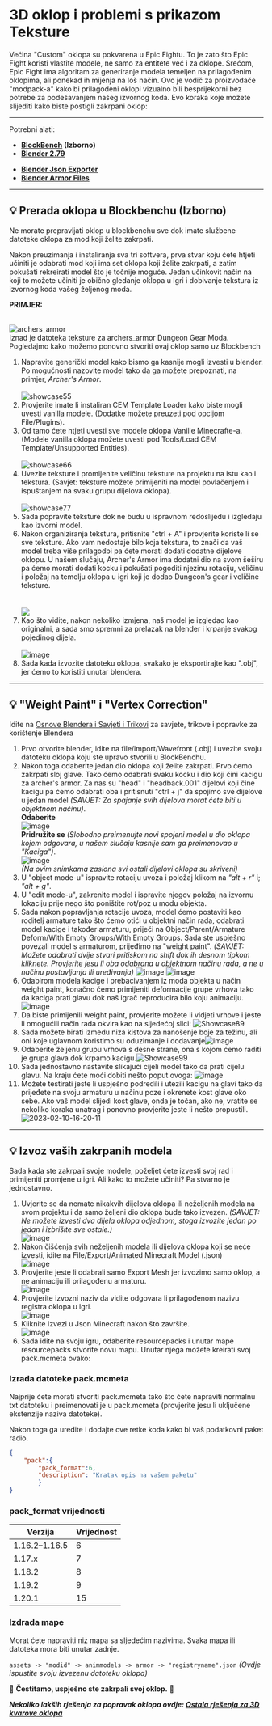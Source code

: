 # 3D oklop i problemi s prikazom Teksture

Većina "Custom" oklopa su pokvarena u Epic Fightu. To je zato što Epic Fight koristi vlastite modele, ne samo za entitete već i za oklope. Srećom, Epic Fight ima algoritam za generiranje modela temeljen na prilagođenim oklopima, ali ponekad ih mijenja na loš način. Ovo je vodič za proizvođače "modpack-a" kako bi prilagođeni oklopi vizualno bili besprijekorni bez potrebe za podešavanjem našeg izvornog koda. Evo koraka koje možete slijediti kako biste postigli zakrpani oklop:

***
Potrebni alati:<br>

* **[BlockBench](https://www.blockbench.net/) (Izborno)**<br>
* **[Blender 2.79](https://download.blender.org/release/Blender2.79/)**<br>
- **[Blender Json Exporter](https://github.com/Yesssssman/blender-json-exporter)**<br>
- **[Blender Armor Files](https://drive.google.com/file/d/15xYnpmkmlJaEnw3Y7bykpqmjx1Rr9Koh/view?usp=share_link)**<br>

***
## 💡 Prerada oklopa u Blockbenchu (Izborno)
Ne morate prepravljati oklop u blockbenchu sve dok imate službene datoteke oklopa za mod koji želite zakrpati.

Nakon preuzimanja i instaliranja sva tri softvera, prva stvar koju ćete htjeti učiniti je odabrati mod koji ima set oklopa koji želite zakrpati, a zatim pokušati rekreirati model što je točnije moguće. Jedan učinkovit način na koji to možete učiniti je obično gledanje oklopa u Igri i dobivanje tekstura iz izvornog koda vašeg željenog moda.

 **PRIMJER:**

<br>![archers_armor](https://user-images.githubusercontent.com/77132244/215155978-874a293e-71ea-4690-adf3-059e45a37ed8.png) <br>Iznad je datoteka teksture za archers_armor Dungeon Gear Moda. Pogledajmo kako možemo ponovno stvoriti ovaj oklop samo uz Blockbench<br>
1. Napravite generički model kako bismo ga kasnije mogli izvesti u blender. Po mogućnosti nazovite model tako da ga možete prepoznati, na primjer, *Archer's Armor*.<br>  
   ![showcase55](https://user-images.githubusercontent.com/77132244/215159597-aac5fdb1-45f1-4084-8f18-50baae9df6f0.jpg)<br>
2. Provjerite imate li instaliran CEM Template Loader kako biste mogli uvesti vanilla modele. (Dodatke možete preuzeti pod opcijom File/Plugins).<br>
3. Od tamo ćete htjeti uvesti sve modele oklopa Vanille Minecrafte-a. (Modele vanilla oklopa možete uvesti pod Tools/Load CEM Template/Unsupported Entities).<br>  
   ![showcase66](https://user-images.githubusercontent.com/77132244/215161290-8ecb58ec-55e3-4297-8f46-48551a0769d7.jpg)<br>
4. Uvezite teksture i promijenite veličinu teksture na projektu na istu kao i tekstura. (Savjet: teksture možete primijeniti na model povlačenjem i ispuštanjem na svaku grupu dijelova oklopa).<br>  
   ![showcase77](https://user-images.githubusercontent.com/77132244/215230534-6eb84ed6-1afb-4a44-bdf2-3ef98bfccdc6.jpg)<br>
5. Sada popravite teksture dok ne budu u ispravnom redoslijedu i izgledaju kao izvorni model.<br>
6. Nakon organiziranja tekstura, pritisnite "ctrl + A" i provjerite koriste li se sve teksture. Ako vam nedostaje bilo koja tekstura, to znači da vaš model treba više prilagodbi pa ćete morati dodati dodatne dijelove oklopu. U našem slučaju, Archer's Armor ima dodatni dio na svom šeširu pa ćemo morati dodati kocku i pokušati pogoditi njezinu rotaciju, veličinu i položaj na temelju oklopa u igri koji je dodao Dungeon's gear i veličine teksture.<br>  
   <br>  <a href="url"><img src="https://user-images.githubusercontent.com/77132244/215236925-8fcf459a-e972-4f2d-b43d-65667ce39e1e.jpg" align="center" ></a><br>
7. Kao što vidite, nakon nekoliko izmjena, naš model je izgledao kao originalni, a sada smo spremni za prelazak na blender i krpanje svakog pojedinog dijela.<br>  
   ![image](https://user-images.githubusercontent.com/77132244/215238157-3ddd8369-6f04-48f5-8d95-0623d833b3be.png)<br>
8. Sada kada izvozite datoteku oklopa, svakako je eksportirajte kao ".obj", jer ćemo to koristiti unutar blendera.<br>

***
## 💡 "Weight Paint" i "Vertex Correction"
Idite na [Osnove Blendera i Savjeti i Trikovi](Blender_page3) za savjete, trikove i popravke za korištenje Blendera

1. Prvo otvorite blender, idite na file/import/Wavefront (.obj) i uvezite svoju datoteku oklopa koju ste upravo stvorili u BlockBenchu.
2. Nakon toga odaberite jedan dio oklopa koji želite zakrpati. Prvo ćemo zakrpati sloj glave. Tako ćemo odabrati svaku kocku i dio koji čini kacigu za archer's armor. Za nas su "head" i "headback.001" dijelovi koji čine kacigu pa ćemo odabrati oba i pritisnuti "ctrl + j" da spojimo sve dijelove u jedan model _(SAVJET: Za spajanje svih dijelova morat ćete biti u objektnom načinu)_.  
   **Odaberite**  
   ![image](https://user-images.githubusercontent.com/77132244/215290753-d88f7ed2-a32b-43bc-9e33-a35c273d04b9.png)  
   **Pridružite se** _(Slobodno preimenujte novi spojeni model u dio oklopa kojem odgovara, u našem slučaju kasnije sam ga preimenovao u "Kaciga")_.  
   ![image](https://user-images.githubusercontent.com/77132244/215290768-f91985a4-31a5-4606-bd25-91b150ba0119.png)  
   _(Na ovim snimkama zaslona svi ostali dijelovi oklopa su skriveni)_
3. U "object mode-u" ispravite rotaciju uvoza i položaj klikom na _"alt + r"_ i; _"alt + g"_.
4. U "edit mode-u", zakrenite model i ispravite njegov položaj na izvornu lokaciju prije nego što poništite rot/poz u modu objekta.
5. Sada nakon popravljanja rotacije uvoza, model ćemo postaviti kao roditelj armature tako što ćemo otići u objektni način rada, odabrati model kacige i također armaturu, prijeći na Object/Parent/Armature Deform/With Empty Groups/With Empty Groups. Sada ste uspješno povezali model s armaturom, prijeđimo na "weight paint". _(SAVJET: Možete odabrati dvije stvari pritiskom na shift dok ih desnom tipkom kliknete. Provjerite jesu li oba odabrana u objektnom načinu rada, a ne u načinu postavljanja ili uređivanja)_ ![image](https://user-images.githubusercontent.com/77132244/218175943-dcde10ab-9f45-4fb3-a1ec-a2ec7f851483.png) ![image](https://user-images.githubusercontent.com/77132244/218176163-4972a8bf-a70d-4570-aafe-a0b9a0bbcb85.png)
6. Odabirom modela kacige i prebacivanjem iz moda objekta u način weight paint, konačno ćemo primijeniti deformacije grupe vrhova tako da kaciga prati glavu dok naš igrač reproducira bilo koju animaciju. ![image](https://user-images.githubusercontent.com/77132244/218176695-4cfafe68-7010-4450-a5f8-93e3dff1f3dd.png)
7. Da biste primijenili weight paint, provjerite možete li vidjeti vrhove i jeste li omogućili način rada okvira kao na sljedećoj slici: ![Showcase89](https://user-images.githubusercontent.com/77132244/218177435-f9d01478-fbe0-45f9-b754-adf5d2efa745.jpg)
8. Sada možete birati između niza kistova za nanošenje boje za težinu, ali oni koje uglavnom koristimo su oduzimanje i dodavanje![image](https://user-images.githubusercontent.com/77132244/218177593-95794246-6d9a-4caf-afa2-636b784b8d3a.png)
9. Odaberite željenu grupu vrhova s ​​desne strane, ona s kojom ćemo raditi je grupa glava dok krpamo kacigu.![Showcase99](https://user-images.githubusercontent.com/77132244/218178265-69388152-b465-45e5-8ccd-cfe3e430dfb7.jpg)
10. Sada jednostavno nastavite slikajući cijeli model tako da prati cijelu glavu. Na kraju ćete moći dobiti nešto poput ovoga: ![image](https://user-images.githubusercontent.com/77132244/218178527-210b4b77-5f16-4cf7-9310-6c2b3e2ce83a.png)
11. Možete testirati jeste li uspješno podredili i utezili kacigu na glavi tako da prijeđete na svoju armaturu u načinu poze i okrenete kost glave oko sebe. Ako vaš model slijedi kost glave, onda je točan, ako ne, vratite se nekoliko koraka unatrag i ponovno provjerite jeste li nešto propustili. ![2023-02-10-16-20-11](https://user-images.githubusercontent.com/77132244/218179173-df15dcba-97fa-4081-ad1d-cf1ffbcd92e8.gif)
***
## 💡 Izvoz vaših zakrpanih modela
Sada kada ste zakrpali svoje modele, poželjet ćete izvesti svoj rad i primijeniti promjene u igri. Ali kako to možete učiniti? Pa stvarno je jednostavno.

1. Uvjerite se da nemate nikakvih dijelova oklopa ili neželjenih modela na svom projektu i da samo željeni dio oklopa bude tako izvezen. _(SAVJET: Ne možete izvesti dva dijela oklopa odjednom, stoga izvozite jedan po jedan i izbrišite sve ostale.)_  
   ![image](https://user-images.githubusercontent.com/77132244/218179518-18c8d979-68af-44ff-989a-aa55ebb6c239.png)
2. Nakon čišćenja svih neželjenih modela ili dijelova oklopa koji se neće izvesti, idite na File/Export/Animated Minecraft Model (.json)  
   ![image](https://user-images.githubusercontent.com/77132244/218179838-bbc7d557-8525-4ab8-beaf-41211bf334fd.png)
3. Provjerite jeste li odabrali samo Export Mesh jer izvozimo samo oklop, a ne animaciju ili prilagođenu armaturu.  
   ![image](https://user-images.githubusercontent.com/77132244/218179992-0f54bb48-99b6-45c2-8166-107668b200e7.png)
4. Provjerite izvozni naziv da vidite odgovara li prilagođenom nazivu registra oklopa u igri.  
   ![image](https://user-images.githubusercontent.com/77132244/218180136-b229edd0-3941-4a68-b82b-dfc0fcf80bca.png)
5. Kliknite Izvezi u Json Minecraft nakon što završite.  
   ![image](https://user-images.githubusercontent.com/77132244/218180246-7c04c4ad-ad96-4361-b43a-3ff434de419d.png)
6. Sada idite na svoju igru, odaberite resourcepacks i unutar mape resourcepacks stvorite novu mapu. Unutar njega možete kreirati svoj pack.mcmeta ovako:
### Izrada datoteke pack.mcmeta

Najprije ćete morati stvoriti pack.mcmeta tako što ćete napraviti normalnu txt datoteku i preimenovati je u pack.mcmeta (provjerite jesu li uključene ekstenzije naziva datoteke).

Nakon toga ga uredite i dodajte ove retke koda kako bi vaš podatkovni paket radio.
```JSON
{
    "pack":{
        "pack_format":6,
        "description": "Kratak opis na vašem paketu"
        }
}
```

### pack_format vrijednosti

| Verzija       | Vrijednost |
| ------------- | ---------- |
| 1.16.2–1.16.5 | 6          |
| 1.17.x        | 7          |
| 1.18.2        | 8          |
| 1.19.2        | 9          |
| 1.20.1        | 15         |

### Izdrada mape

Morat ćete napraviti niz mapa sa sljedećim nazivima. Svaka mapa ili datoteka mora biti unutar zadnje.

`assets -> "modid" -> animmodels -> armor -> "registryname".json` _(Ovdje ispustite svoju izvezenu datoteku oklopa)_


🎉 **Čestitamo, uspješno ste zakrpali svoj oklop.** 🎉


**_Nekoliko lakših rješenja za popravak oklopa ovdje: [Ostala rješenja za 3D kvarove oklopa](3Darmor_page2.hr.md)_**